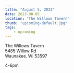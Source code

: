 ```yaml
---
title: "August 5, 2023"
date: 2023-08-05
location: "The Willows Tavern"
thumb: "upcoming-default.jpg"
tags: 
    - upcoming
---
```

The Willows Tavern<br />
5485 Willow Rd<br />
Waunakee, WI 53597</a>

4-6pm